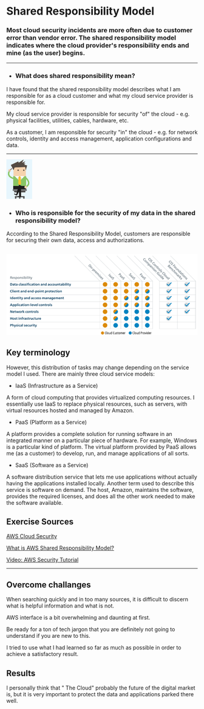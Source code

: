 # Shared Responsibility Model

### Most cloud security incidents are more often due to customer error than vendor error. The shared responsibility model indicates where the cloud provider's responsibility ends and mine (as the user) begins.

---

- ### What does shared responsibility mean?

I have found that the shared responsibility model describes what I am responsible for as a cloud customer and what my cloud service provider is responsible for. 

My cloud service provider is responsible for security "of" the cloud - e.g. physical facilities, utilities, cables, hardware, etc. 

As a customer, I am responsible for security "in" the cloud - e.g. for network controls, identity and access management, application configurations and data.

---

![Who?](../00_includes/AWS-13%20Files%2CApp%20Services%2CCDN%2CDNS%2CDatabase/Shared%20Responsibility%20Model1.PNG)
- ### Who is responsible for the security of my data in the shared responsibility model?

According to the Shared Responsibility Model, customers are responsible for securing their own data, access and authorizations.

![Shared Responsibility Model](../00_includes/AWS-13%20Files%2CApp%20Services%2CCDN%2CDNS%2CDatabase/Shared%20Responsibility%20Model.PNG)
---

## Key terminology

However, this distribution of tasks may change depending on the service model I used. There are mainly three cloud service models:

- IaaS (Infrastructure as a Service)

A form of cloud computing that provides virtualized computing resources. I essentially use IaaS to replace physical resources, such as servers, with virtual resources hosted and managed by Amazon.

- PaaS (Platform as a Service)

A platform provides a complete solution for running software in an integrated manner on a particular piece of hardware. For example, Windows is a particular kind of platform. The virtual platform provided by PaaS allows me (as a customer) to develop, run, and manage applications of all sorts.

- SaaS (Software as a Service)

A software distribution service that lets me use applications without actually having the applications installed locally. Another term used to describe this service is software on demand. The host, Amazon, maintains the software, provides the required licenses, and does all the other work needed to make the software available.




## Exercise Sources

[AWS Cloud Security](https://aws.amazon.com/compliance/shared-responsibility-model/)

[What is AWS Shared Responsibility Model?](https://www.checkpoint.com/cyber-hub/cloud-security/what-is-aws-shared-responsibility-model-and-how-it-works/)

[Video: AWS Security Tutorial](https://www.bing.com/videos/search?q=Shared+Responsibility+Model&docid=608021426472116886&mid=E3EF761CA909105FDF1EE3EF761CA909105FDF1E&view=detail&FORM=VIRE)

---


## Overcome challanges

When searching quickly and in too many sources, it is difficult to discern what is helpful information and what is not.

AWS interface is a bit overwhelming and daunting at first.

Be ready for a ton of tech jargon that you are definitely not going to understand if you are new to this.

I tried to use what I had learned so far as much as possible in order to achieve a satisfactory result.

## Results

I personally think that " The Cloud" probably the future of the digital market is, but it is very important to protect the data and applications parked there well.